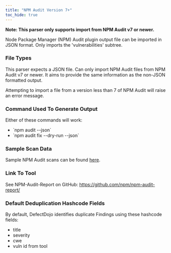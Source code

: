 ```yaml
---
title: "NPM Audit Version 7+"
toc_hide: true
---
```


**Note: This parser only supports import from NPM Audit v7 or newer.**

Node Package Manager (NPM) Audit plugin output file can be imported in
JSON format. Only imports the \'vulnerabilities\' subtree.

### File Types
This parser expects a JSON file.  Can only import NPM Audit files from NPM Audit v7 or newer. It aims to provide the same
information as the non-JSON formatted output.

Attempting to import a file from a version less than 7 of NPM Audit will raise an error message.

### Command Used To Generate Output
Either of these commands will work:
- \`npm audit --json\`
- \`npm audit fix --dry-run --json\`

### Sample Scan Data
Sample NPM Audit scans can be found [here](https://github.com/DefectDojo/django-DefectDojo/tree/master/unittests/scans/npm_audit_7_plus).

### Link To Tool
See NPM-Audit-Report on GitHub: https://github.com/npm/npm-audit-report/

### Default Deduplication Hashcode Fields
By default, DefectDojo identifies duplicate Findings using these hashcode fields:

- title
- severity
- cwe
- vuln id from tool
